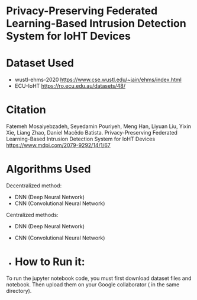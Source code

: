 # Privacy-Preserving Federated Learning-Based Intrusion Detection System for IoHT Devices

# Dataset Used
- wustl-ehms-2020 https://www.cse.wustl.edu/~jain/ehms/index.html
- ECU-IoHT  https://ro.ecu.edu.au/datasets/48/
# Citation

Fatemeh Mosaiyebzadeh, Seyedamin Pouriyeh, Meng Han, Liyuan Liu, Yixin Xie, Liang Zhao, Daniel Macêdo Batista. Privacy-Preserving Federated Learning-Based Intrusion Detection System for IoHT Devices 
https://www.mdpi.com/2079-9292/14/1/67

# Algorithms Used
Decentralized method:
- DNN (Deep Neural Network)
- CNN (Convolutional Neural Network)

Centralized methods:

- DNN (Deep Neural Network)
- CNN (Convolutional Neural Network)

- # How to Run it:

To run the jupyter notebook code, you must first download dataset files and notebook. Then upload them on your Google collaborator ( in the same directory).
